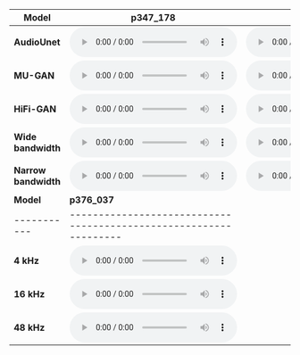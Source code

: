 | **Model** | **p347_178** | **p351_181** | **p360_223** | **p361_094** | **p361_302** | **p362_125** | **p362_260** | **p363_307** | **p364_256** | **p376_037** |
|-----------|-----------------------------------------------------------------|-----------------------------------------------------------------|-----------------------------------------------------------------|-----------------------------------------------------------------|-----------------------------------------------------------------|-----------------------------------------------------------------|-----------------------------------------------------------------|-----------------------------------------------------------------|-----------------------------------------------------------------|-----------------------------------------------------------------|
| **AudioUnet** | <audio controls><source src="data/listening_test/p347/p347_178_upsample48_audiounet.wav" type="audio/wav"></audio> | <audio controls><source src="data/listening_test/p351/p351_181_upsample48_audiounet.wav" type="audio/wav"></audio> | <audio controls><source src="data/listening_test/p360/p360_223_upsample48_audiounet.wav" type="audio/wav"></audio> | <audio controls><source src="data/listening_test/p361/p361_094_upsample48_audiounet.wav" type="audio/wav"></audio> | <audio controls><source src="data/listening_test/p361/p361_302_upsample48_audiounet.wav" type="audio/wav"></audio> | <audio controls><source src="data/listening_test/p362/p362_125_upsample48_audiounet.wav" type="audio/wav"></audio> | <audio controls><source src="data/listening_test/p363/p363_307_upsample48_audiounet.wav" type="audio/wav"></audio> | <audio controls><source src="data/listening_test/p364/p364_256_upsample48_audiounet.wav" type="audio/wav"></audio> | <audio controls><source src="data/listening_test/p374/p374_028_upsample48_audiounet.wav" type="audio/wav"></audio> | <audio controls><source src="data/listening_test/p376/p376_037_upsample48_audiounet.wav" type="audio/wav"></audio> |
| **MU-GAN** | <audio controls><source src="data/listening_test/p347/p347_178_upsample48_gan.wav" type="audio/wav"></audio> | <audio controls><source src="data/listening_test/p351/p351_181_upsample48_gan.wav" type="audio/wav"></audio> | <audio controls><source src="data/listening_test/p360/p360_223_upsample48_gan.wav" type="audio/wav"></audio> | <audio controls><source src="data/listening_test/p361/p361_094_upsample48_gan.wav" type="audio/wav"></audio> | <audio controls><source src="data/listening_test/p361/p361_302_upsample48_gan.wav" type="audio/wav"></audio> | <audio controls><source src="data/listening_test/p362/p362_125_upsample48_gan.wav" type="audio/wav"></audio> | <audio controls><source src="data/listening_test/p363/p363_307_upsample48_gan.wav" type="audio/wav"></audio> | <audio controls><source src="data/listening_test/p364/p364_256_upsample48_gan.wav" type="audio/wav"></audio> | <audio controls><source src="data/listening_test/p374/p374_028_upsample48_gan.wav" type="audio/wav"></audio> | <audio controls><source src="data/listening_test/p376/p376_037_upsample48_gan.wav" type="audio/wav"></audio> |
| **HiFi-GAN** | <audio controls><source src="data/listening_test/p347/p347_178_upsample48_hifigan.wav" type="audio/wav"></audio> | <audio controls><source src="data/listening_test/p351/p351_181_upsample48_hifigan.wav" type="audio/wav"></audio> | <audio controls><source src="data/listening_test/p360/p360_223_upsample48_hifigan.wav" type="audio/wav"></audio> | <audio controls><source src="data/listening_test/p361/p361_094_upsample48_hifigan.wav" type="audio/wav"></audio> | <audio controls><source src="data/listening_test/p361/p361_302_upsample48_hifigan.wav" type="audio/wav"></audio> | <audio controls><source src="data/listening_test/p362/p362_125_upsample48_hifigan.wav" type="audio/wav"></audio> | <audio controls><source src="data/listening_test/p363/p363_307_upsample48_hifigan.wav" type="audio/wav"></audio> | <audio controls><source src="data/listening_test/p364/p364_256_upsample48_hifigan.wav" type="audio/wav"></audio> | <audio controls><source src="data/listening_test/p374/p374_028_upsample48_hifigan.wav" type="audio/wav"></audio> | <audio controls><source src="data/listening_test/p376/p376_037_upsample48_hifigan.wav" type="audio/wav"></audio> |
| **Wide bandwidth** | <audio controls><source src="data/listening_test/p347/p347_178_hr48.wav" type="audio/wav"></audio> | <audio controls><source src="data/listening_test/p351/p351_181_hr48.wav" type="audio/wav"></audio> | <audio controls><source src="data/listening_test/p360/p360_223_hr48.wav" type="audio/wav"></audio> | <audio controls><source src="data/listening_test/p361/p361_094_hr48.wav" type="audio/wav"></audio> | <audio controls><source src="data/listening_test/p361/p361_302_hr48.wav" type="audio/wav"></audio> | <audio controls><source src="data/listening_test/p362/p362_125_hr48.wav" type="audio/wav"></audio> | <audio controls><source src="data/listening_test/p363/p363_307_hr48.wav" type="audio/wav"></audio> | <audio controls><source src="data/listening_test/p364/p364_256_hr48.wav" type="audio/wav"></audio> | <audio controls><source src="data/listening_test/p374/p374_028_hr48.wav" type="audio/wav"></audio> | <audio controls><source src="data/listening_test/p376/p376_037_hr48.wav" type="audio/wav"></audio> |
| **Narrow bandwidth** | <audio controls><source src="data/listening_test/p347/p347_178_lr_input16.wav" type="audio/wav"></audio> | <audio controls><source src="data/listening_test/p351/p351_181_lr_input16.wav" type="audio/wav"></audio> | <audio controls><source src="data/listening_test/p360/p360_223_lr_input16.wav" type="audio/wav"></audio> | <audio controls><source src="data/listening_test/p361/p361_094_lr_input16.wav" type="audio/wav"></audio> | <audio controls><source src="data/listening_test/p361/p361_302_lr_input16.wav" type="audio/wav"></audio> | <audio controls><source src="data/listening_test/p362/p362_125_lr_input16.wav" type="audio/wav"></audio> | <audio controls><source src="data/listening_test/p363/p363_307_lr_input16.wav" type="audio/wav"></audio> | <audio controls><source src="data/listening_test/p364/p364_256_lr_input16.wav" type="audio/wav"></audio> | <audio controls><source src="data/listening_test/p374/p374_028_lr_input16.wav" type="audio/wav"></audio> | <audio controls><source src="data/listening_test/p376/p376_037_lr_input16.wav" type="audio/wav"></audio> |
| **Model** | **p376_037** |
|-----------|-----------------------------------------------------------------|
| **4 kHz** | <audio controls><source src="data/fig1/p376_001_4.wav" type="audio/wav"></audio> |
| **16 kHz** | <audio controls><source src="data/fig1/p376_001_16.wav" type="audio/wav"></audio> |
| **48 kHz** | <audio controls><source src="data/fig1/p376_001_48.wav" type="audio/wav"></audio> |
